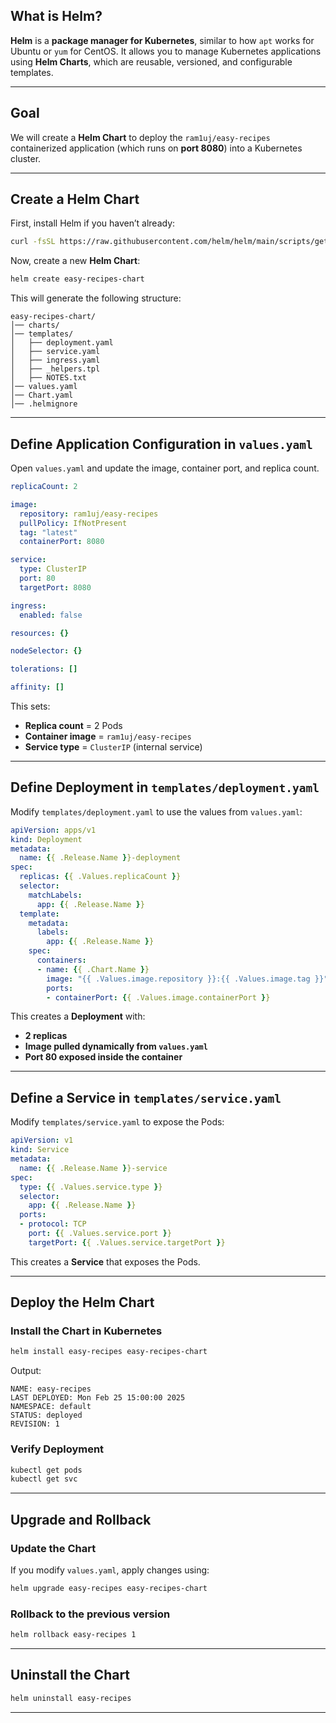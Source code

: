 
## **What is Helm?**
**Helm** is a **package manager for Kubernetes**, similar to how `apt` works for Ubuntu or `yum` for CentOS. It allows you to manage Kubernetes applications using **Helm Charts**, which are reusable, versioned, and configurable templates.

---

## **Goal**
We will create a **Helm Chart** to deploy the `ram1uj/easy-recipes` containerized application (which runs on **port 8080**) into a Kubernetes cluster.

---

## **Create a Helm Chart**
First, install Helm if you haven’t already:
```bash
curl -fsSL https://raw.githubusercontent.com/helm/helm/main/scripts/get-helm-3 | bash
```
Now, create a new **Helm Chart**:
```bash
helm create easy-recipes-chart
```
This will generate the following structure:
```
easy-recipes-chart/
│── charts/
│── templates/
│   ├── deployment.yaml
│   ├── service.yaml
│   ├── ingress.yaml
│   ├── _helpers.tpl
│   ├── NOTES.txt
│── values.yaml
│── Chart.yaml
│── .helmignore
```
---

## **Define Application Configuration in `values.yaml`**
Open `values.yaml` and update the image, container port, and replica count.

```yaml
replicaCount: 2

image:
  repository: ram1uj/easy-recipes
  pullPolicy: IfNotPresent
  tag: "latest"
  containerPort: 8080

service:
  type: ClusterIP
  port: 80
  targetPort: 8080

ingress:
  enabled: false

resources: {}

nodeSelector: {}

tolerations: []

affinity: []
```
This sets:
- **Replica count** = 2 Pods
- **Container image** = `ram1uj/easy-recipes`
- **Service type** = `ClusterIP` (internal service)

---

## **Define Deployment in `templates/deployment.yaml`**
Modify `templates/deployment.yaml` to use the values from `values.yaml`:

```yaml
apiVersion: apps/v1
kind: Deployment
metadata:
  name: {{ .Release.Name }}-deployment
spec:
  replicas: {{ .Values.replicaCount }}
  selector:
    matchLabels:
      app: {{ .Release.Name }}
  template:
    metadata:
      labels:
        app: {{ .Release.Name }}
    spec:
      containers:
      - name: {{ .Chart.Name }}
        image: "{{ .Values.image.repository }}:{{ .Values.image.tag }}"
        ports:
        - containerPort: {{ .Values.image.containerPort }}
```
This creates a **Deployment** with:
- **2 replicas**
- **Image pulled dynamically from `values.yaml`**
- **Port 80 exposed inside the container**

---

## **Define a Service in `templates/service.yaml`**
Modify `templates/service.yaml` to expose the Pods:

```yaml
apiVersion: v1
kind: Service
metadata:
  name: {{ .Release.Name }}-service
spec:
  type: {{ .Values.service.type }}
  selector:
    app: {{ .Release.Name }}
  ports:
  - protocol: TCP
    port: {{ .Values.service.port }}
    targetPort: {{ .Values.service.targetPort }}
```
This creates a **Service** that exposes the Pods.

---

## **Deploy the Helm Chart**
### **Install the Chart in Kubernetes**
```bash
helm install easy-recipes easy-recipes-chart
```
Output:
```
NAME: easy-recipes
LAST DEPLOYED: Mon Feb 25 15:00:00 2025
NAMESPACE: default
STATUS: deployed
REVISION: 1
```

### **Verify Deployment**
```bash
kubectl get pods
kubectl get svc
```

---

## **Upgrade and Rollback**
### **Update the Chart**
If you modify `values.yaml`, apply changes using:
```bash
helm upgrade easy-recipes easy-recipes-chart
```

### **Rollback to the previous version**
```bash
helm rollback easy-recipes 1
```

---

## **Uninstall the Chart**
```bash
helm uninstall easy-recipes
```

---

